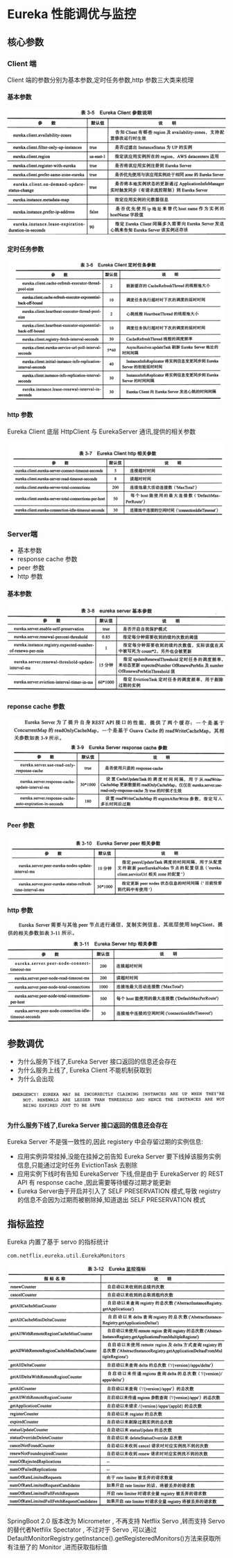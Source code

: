 # Eureka 性能调优与监控

## 核心参数

### Client 端

Client 端的参数分别为基本参数,定时任务参数,http 参数三大类来梳理

#### 基本参数

![image-20200522132257858](assets/image-20200522132257858.png)

#### 定时任务参数

![image-20200522132321629](assets/image-20200522132321629.png)

#### http 参数

Eureka Client 底层 HttpClient 与 EurekaServer 通讯,提供的相关参数

![image-20200522132402214](assets/image-20200522132402214.png)

### Server端

- 基本参数
- response cache 参数
- peer 参数
- http 参数

#### 基本参数

![image-20200522132451885](assets/image-20200522132451885.png)

#### reponse cache 参数

![image-20200522132520901](assets/image-20200522132520901.png)

#### Peer 参数

![image-20200522132537632](assets/image-20200522132537632.png)

#### http 参数

![image-20200522132552201](assets/image-20200522132552201.png)

## 参数调优

- 为什么服务下线了,Eureka Server 接口返回的信息还会存在
- 为什么服务上线了, Eureka Client 不能机制获取到
- 为什么会出现

![image-20200522132712152](assets/image-20200522132712152.png)

#### 为什么服务下线了,Eureka Server 接口返回的信息还会存在

Eureka Server 不是强一致性的,因此 registery 中会存留过期的实例信息:

- 应用实例异常挂掉,没能在挂掉之前告知 Eureka Server 要下线掉该服务实例信息,只能通过定时任务 EvictionTask 去剔除
- 应用实例下线时有告知 EurekaServer 下线,但是由于 EurekaServer 的 REST API 有 response cache ,因此需要等待缓存过期才能更新
- Eureka Server由于开启并引入了 SELF PRESERVATION 模式,导致 registry 的信息不会因为过期而被剔除掉,知道退出 SELF PRESERVATION 模式

## 指标监控

Eureka 内置了基于 servo 的指标统计

```
com.netflix.eureka.util.EurekaMonitors
```

![image-20200522214503362](assets/image-20200522214503362.png)

SpringBoot 2.0 版本改为 Micrometer , 不再支持 Netflix Servo ,转而支持 Servo 的替代者Netfilix Spectator , 不过对于 Servo ,可以通过 DefaultMonitorRegistry.getInstance().getRegisteredMonitors()方法来获取所有注册了的 Monitor ,进而获取指标值


